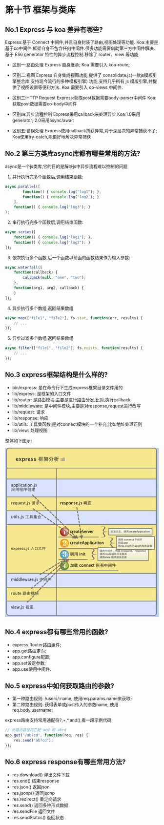 # 第十节 框架与类库

## No.1 Express 与 koa 差异有哪些?

Express:基于 Connect 中间件,并且自身封装了路由,视图处理等功能.
Koa:主要是基于co中间件,框架自身不包含任何中间件.很多功能需要借助第三方中间件解决.基于 ES6 generator 特性的异步流程控制.移除了 router、view 等功能

* 区别一:路由处理
Express 自身继承;
Koa 需要引入 koa-route;

* 区别二:视图
Express 自身集成视图功能,提供了 consolidate.js(一款js模板引擎整合库,支持现今流行的多种模板引擎) 功能,支持几乎所有 js 模版引擎,并提 供了视图设置等便利方法.
Koa 需要引入 co-views 中间件.

* 区别三:HTTP Request
Express:获取post数据需要body-parser中间件
Koa:获取post数据需要co-body中间件

* 区别四:异步流程控制
Express采用callback来处理异步
Koa:1.0采用generator; 2.0采用async/await

* 区别五:错误处理
Express使用callback捕获异常,对于深层次的异常捕获不了;
Koa使用try-catch,能更好地解决异常捕获

## No.2 第三方类库async库都有哪些常用的方法?

async是一个js类库,它的目的是解决js中异步流程难以控制的问题

1. 并行执行完多个函数后,调用结束函数:

```js
async.parallel([
        function() { console.log("log1"); },
        function() { console.log("log2"); }
    ],
    function() { console.log("log3"); }
);
```

2. 串行执行完多个函数后,调用结束函数:

```js
async.series([
    function() { console.log("log1"); },
    function() { console.log("log2"); }
]);
```

3. 依次执行多个函数,后一个函数以前面的函数结果作为输入参数:

```js
async.waterfall([
    function(callback) {
        callback(null, "one", "two");
    },
    function(arg1, arg2, callback) {
    }
]);
```

4. 异步执行多个数组,返回结果数组

```js
async.map(["file1", "file2"], fs.stat, function(err, results) {
    // ...
});
```

5. 异步过滤多个数组,返回结果数组

```js
async.filter(["file1", "file2"], fs.exists, function(results) {
    // ...
});
```

## No.3 express框架结构是什么样的?

* bin/express: 是在命令行下生成express框架目录文件用的
* lib/express: 是框架的入口文件
* lib/router: 是路由模块,主要是进行路由分发,比对,执行callback
* lib/middleware: 是中间件模块,主要是对response,request进行改写
* lib/request: 请求
* lib/response: 响应
* lib/utils: 工具集函数,是对connect模块的一个补充,比如地址处理正则
* lib/view: 处理视图

整体如下图示:

![node-express](/assets/node-express.png)

## No.4 express都有哪些常用的函数?

* express.Router路由组件;
* app.get路由定向;
* app.configure配置;
* app.set设定参数;
* app.use使用中间件.

## No.5 express中如何获取路由的参数?

* 第一种路由规则: /users/:name, 使用req.params.name来获取;
* 第二种路由规则: 获得表单或post传入的参数name, 使用req.body.username;

express路由支持常用通配符?,+,*,and(),看一段示例代码:

```js
// 此路由路径将匹配 acd 和 abcd
app.get("/ab?cd", function(req, res) {
    res.send("ab?cd");
});
```

## No.6 express response有哪些常用方法?

* res.download() 弹出文件下载
* res.end() 结束response
* res.json() 返回json
* res.jsonp() 返回jsonp
* res.redirect() 重定向请求
* res.send() 返回多种形式数据
* res.sendFile 返回文件
* res.sendStatus() 返回状态

